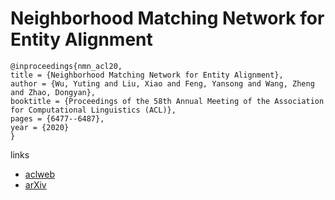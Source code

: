# Neighborhood Matching Network for Entity Alignment

```
@inproceedings{nmn_acl20,
title = {Neighborhood Matching Network for Entity Alignment},
author = {Wu, Yuting and Liu, Xiao and Feng, Yansong and Wang, Zheng and Zhao, Dongyan},
booktitle = {Proceedings of the 58th Annual Meeting of the Association for Computational Linguistics (ACL)},
pages = {6477--6487},
year = {2020}
}
```

links
- [aclweb](https://www.aclweb.org/anthology/2020.acl-main.578/)
- [arXiv](https://arxiv.org/abs/2005.05607)
